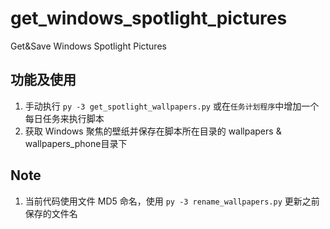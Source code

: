 # get_windows_spotlight_pictures

Get&Save Windows Spotlight Pictures

## 功能及使用

1. 手动执行 `py -3 get_spotlight_wallpapers.py` 或在`任务计划程序`中增加一个每日任务来执行脚本
2. 获取 Windows 聚焦的壁纸并保存在脚本所在目录的 wallpapers & wallpapers_phone目录下

## Note
1. 当前代码使用文件 MD5 命名，使用 `py -3 rename_wallpapers.py` 更新之前保存的文件名
